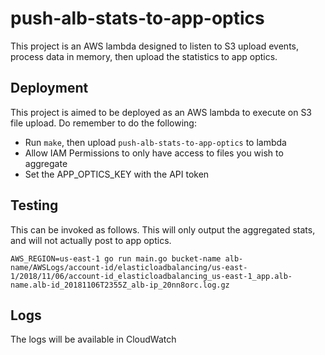 # push-alb-stats-to-app-optics

This project is an AWS lambda designed to listen to S3 upload events, process data in memory, then upload the statistics to app optics.

## Deployment

This project is aimed to be deployed as an AWS lambda to execute on S3 file upload. Do remember to do the following:
* Run `make`, then upload `push-alb-stats-to-app-optics` to lambda
* Allow IAM Permissions to only have access to files you wish to aggregate
* Set the APP_OPTICS_KEY with the API token

## Testing

This can be invoked as follows. This will only output the aggregated stats, and will not actually post to app optics.

```shell
AWS_REGION=us-east-1 go run main.go bucket-name alb-name/AWSLogs/account-id/elasticloadbalancing/us-east-1/2018/11/06/account-id_elasticloadbalancing_us-east-1_app.alb-name.alb-id_20181106T2355Z_alb-ip_20nn8orc.log.gz
```

## Logs

The logs will be available in CloudWatch
